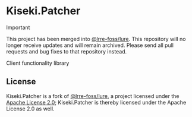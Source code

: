 # Kiseki.Patcher

> [!IMPORTANT]
> This project has been merged into [@lrre-foss/lure](https://github.com/lrre-foss/lure). This repository will no longer receive updates and will remain archived. Please send all pull requests and bug fixes to that repository instead.

Client functionality library

## License

Kiseki.Patcher is a fork of [@lrre-foss/lure](https://github.com/lrre-foss/lure), a project licensed under the [Apache License 2.0](https://github.com/lrre-foss/lure/blob/trunk/LICENSE); Kiseki.Patcher is thereby licensed under the Apache License 2.0 as well.
